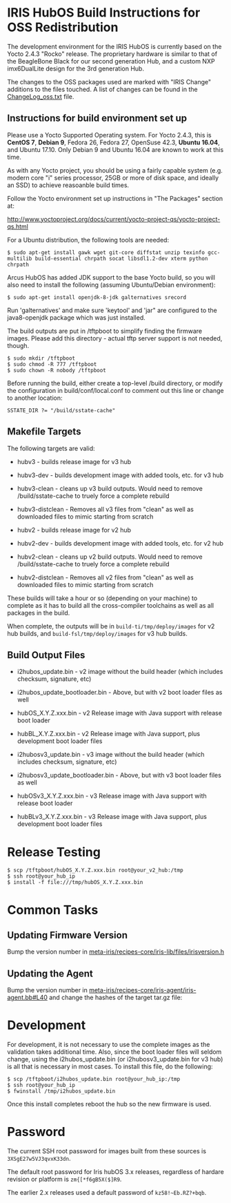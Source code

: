 # IRIS HubOS Build Instructions for OSS Redistribution

The development environment for the IRIS HubOS is currently based on the
Yocto 2.4.3 "Rocko" release.  The proprietary hardware is similar to that
of the BeagleBone Black for our second generation Hub, and a custom
NXP imx6DualLite design for the 3rd generation Hub.

The changes to the OSS packages used are marked with "IRIS Change" additions
to the files touched.  A list of changes can be found in the [ChangeLog_oss.txt](ChangeLog_oss.txt)
file.



## Instructions for build environment set up

Please use a Yocto Supported Operating system. For Yocto 2.4.3, this is **CentOS 7**, **Debian 9**, Fedora 26, Fedora 27, OpenSuse 42.3, **Ubuntu 16.04**, and Ubuntu 17.10. Only Debian 9 and Ubuntu 16.04 are known to work at this time.

As with any Yocto project, you should be using a fairly capable system (e.g. modern core "i" series processor, 25GB or more of disk space, and ideally an SSD) to achieve reasoanble build times.

Follow the Yocto environment set up instructions in "The Packages" section at:

http://www.yoctoproject.org/docs/current/yocto-project-qs/yocto-project-qs.html

For a Ubuntu distribution, the following tools are needed:

`$ sudo apt-get install gawk wget git-core diffstat unzip texinfo gcc-multilib build-essential chrpath socat libsdl1.2-dev xterm python chrpath`

Arcus HubOS has added JDK support to the base Yocto build, so you will also
need to install the following (assuming Ubuntu/Debian environment):

`$ sudo apt-get install openjdk-8-jdk galternatives srecord`

Run 'galternatives' and make sure 'keytool' and 'jar" are configured to the
java8-openjdk package which was just installed.

The build outputs are put in /tftpboot to simplify finding the firmware
images.  Please add this directory - actual tftp server support is not needed,
though.

```
$ sudo mkdir /tftpboot
$ sudo chmod -R 777 /tftpboot
$ sudo chown -R nobody /tftpboot
```

Before running the build, either create a top-level /build directory, or modify
the configuration in build/conf/local.conf to comment out this line or change
to another location:

`SSTATE_DIR ?= "/build/sstate-cache"`


## Makefile Targets

The following targets are valid:

* hubv3           - builds release image for v3 hub
* hubv3-dev       - builds development image with added tools, etc. for v3 hub
* hubv3-clean     - cleans up v3 build outputs. Would need to remove
                  /build/sstate-cache to truely force a complete rebuild
* hubv3-distclean - Removes all v3 files from "clean" as well as downloaded files
                  to mimic starting from scratch

* hubv2           - builds release image for v2 hub
* hubv2-dev       - builds development image with added tools, etc. for v2 hub
* hubv2-clean     - cleans up v2 build outputs. Would need to remove
                  /build/sstate-cache to truely force a complete rebuild
* hubv2-distclean - Removes all v2 files from "clean" as well as downloaded files
                  to mimic starting from scratch


These builds will take a hour or so (depending on your machine) to complete
as it has to build all the cross-compiler toolchains as well as all packages
in the build.

When complete, the outputs will be in `build-ti/tmp/deploy/images` for v2
hub builds, and `build-fsl/tmp/deploy/images` for v3 hub builds.


## Build Output Files

* i2hubos_update.bin - v2 image without the build header (which includes
                     checksum, signature, etc)
* i2hubos_update_bootloader.bin - Above, but with v2 boot loader files as well
* hubOS_X.Y.Z.xxx.bin - v2 Release image with Java support with release boot
                      loader
* hubBL_X.Y.Z.xxx.bin - v2 Release image with Java support, plus development
                      boot loader files

* i2hubosv3_update.bin - v3 image without the build header (which includes
                       checksum, signature, etc)
* i2hubosv3_update_bootloader.bin - Above, but with v3 boot loader files as well
* hubOSv3_X.Y.Z.xxx.bin - v3 Release image with Java support with release boot
                        loader
* hubBLv3_X.Y.Z.xxx.bin - v3 Release image with Java support, plus development
                        boot loader files

# Release Testing

```
$ scp /tftpboot/hubOS_X.Y.Z.xxx.bin root@your_v2_hub:/tmp
$ ssh root@your_hub_ip
$ install -f file:///tmp/hubOS_X.Y.Z.xxx.bin
```
# Common Tasks

## Updating Firmware Version

Bump the version number in [meta-iris/recipes-core/iris-lib/files/irisversion.h](meta-iris/recipes-core/iris-lib/files/irisversion.h)

## Updating the Agent

Bump the version number in [meta-iris/recipes-core/iris-agent/iris-agent.bb#L40](meta-iris/recipes-core/iris-agent/iris-agent.bb#L40) and change the hashes of the target tar.gz file:

# Development

For development, it is not necessary to use the complete images as the
validation takes additional time.  Also, since the boot loader files will
seldom change, using the i2hubos_update.bin (or i2hubosv3_update.bin for v3
hub) is all that is necessary in most cases.   To install this file, do the
following:


```
$ scp /tftpboot/i2hubos_update.bin root@your_hub_ip:/tmp
$ ssh root@your_hub_ip
$ fwinstall /tmp/i2hubos_update.bin
```

Once this install completes reboot the hub so the new firmware is used.

# Password

The current SSH root password for images built from these sources is `3XSgE27w5VJ3qvxK33dn`.

The default root password for Iris hubOS 3.x releases, regardless of hardare revision or platform is `zm{[*f6gB5X($]R9`.

The earlier 2.x releases used a default password of `kz58!~Eb.RZ?+bqb`.
